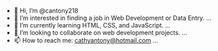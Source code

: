 - 👋 Hi, I’m @cantony218
- 👀 I’m interested in finding a job in Web Development or Data Entry. ...
- 🌱 I’m currently learning HTML, CSS, and JavaScript. ...
- 💞️ I’m looking to collaborate on web development projects. ...
- 📫 How to reach me: cathyantony@hotmail.com ...

<!---
cantony218/cantony218 is a ✨ special ✨ repository because its `README.md` (this file) appears on your GitHub profile.
You can click the Preview link to take a look at your changes.
--->
